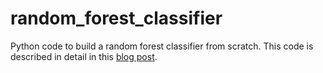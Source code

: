 # random_forest_classifier
Python code to build a random forest classifier from scratch. This code is described in detail in this <a href="https://mystatisticsblog.blogspot.com/2017/12/building-random-forest-classifier-from.html">blog post</a>.
